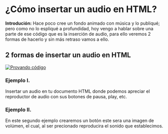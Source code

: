# ¿Cómo insertar un audio en HTML?

**Introdución:**
Hace poco cree un fondo animado con música y lo publiqué; pero como no lo espliqué a profundidad, hoy vengo a hablar sobre una parte de ese código que es la inserción de audio, para ello veremos 2 formas de hacerlo y sin más retraso vamos a ello.

## 2 formas de insertar un audio en HTML

[![Provando código](https://imgur.com/qIZoSVu.png)](https://www.youtube.com/watch?v=nXq7TH72W40)

### Ejemplo I.

Insertar un audio en tu documento HTML donde podemos apreciar el reproductor de audio con sus botones de pausa, play, etc. 


### Ejemplo II.

En este  segundo ejemplo crearemos un botón este sera una imagen de volúmen, el cual, al ser precionado reproducira el sonido que establecimos.

